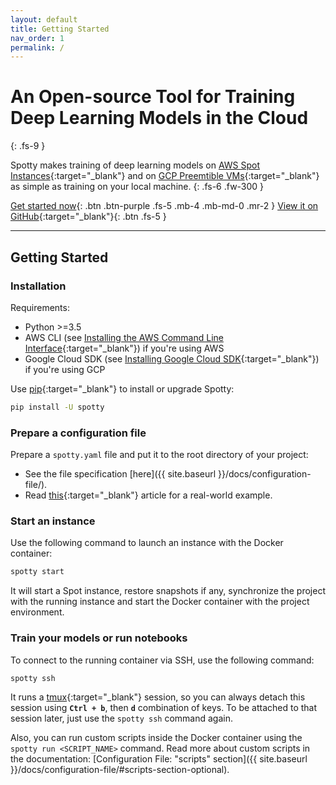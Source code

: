 ```yaml
---
layout: default
title: Getting Started
nav_order: 1
permalink: /
---
```



# An Open-source Tool for Training<br />Deep Learning Models in the Cloud
{: .fs-9 }

Spotty makes training of deep learning models on 
[AWS Spot Instances](https://aws.amazon.com/ec2/spot/){:target="_blank"}
and on [GCP Preemtible VMs](https://cloud.google.com/preemptible-vms/){:target="_blank"}
as simple as training on your local machine.
{: .fs-6 .fw-300 }

[Get started now](#getting-started){: .btn .btn-purple .fs-5 .mb-4 .mb-md-0 .mr-2 } 
[View it on GitHub](https://github.com/apls777/spotty){:target="_blank"}{: .btn .fs-5 }

---


## Getting Started

### __Installation__

Requirements:
  * Python >=3.5
  * AWS CLI (see [Installing the AWS Command Line Interface](http://docs.aws.amazon.com/cli/latest/userguide/installing.html){:target="_blank"})
  if you're using AWS
  * Google Cloud SDK (see [Installing Google Cloud SDK](https://cloud.google.com/sdk/install){:target="_blank"}) 
  if you're using GCP

Use [pip](http://www.pip-installer.org/en/latest/){:target="_blank"} to install or upgrade Spotty:

```bash
pip install -U spotty
```

### __Prepare a configuration file__

Prepare a `spotty.yaml` file and put it to the root directory of your project:

   - See the file specification [here]({{ site.baseurl }}/docs/configuration-file/).
   - Read [this](https://medium.com/@apls/how-to-train-deep-learning-models-on-aws-spot-instances-using-spotty-8d9e0543d365){:target="_blank"} 
   article for a real-world example.

### __Start an instance__

Use the following command to launch an instance with the Docker container:
    
```bash
spotty start
```

It will start a Spot instance, restore snapshots if any, synchronize the project with the running instance 
and start the Docker container with the project environment.

### __Train your models or run notebooks__

To connect to the running container via SSH, use the following command:

```bash
spotty ssh
```

It runs a [tmux](https://github.com/tmux/tmux/wiki){:target="_blank"} session, so you can always detach this session using
__`Ctrl + b`__, then __`d`__ combination of keys. To be attached to that session later, just use the
`spotty ssh` command again.

Also, you can run custom scripts inside the Docker container using the `spotty run <SCRIPT_NAME>` command. Read more
about custom scripts in the documentation: 
[Configuration File: "scripts" section]({{ site.baseurl }}/docs/configuration-file/#scripts-section-optional).
